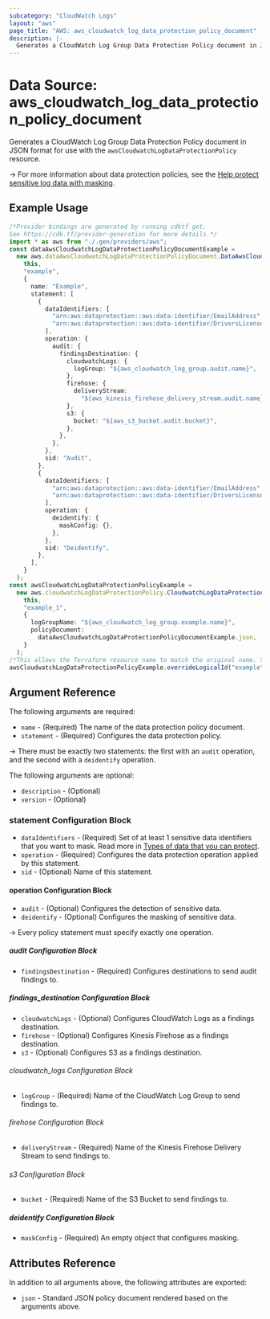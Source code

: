 ```yaml
---
subcategory: "CloudWatch Logs"
layout: "aws"
page_title: "AWS: aws_cloudwatch_log_data_protection_policy_document"
description: |-
  Generates a CloudWatch Log Group Data Protection Policy document in JSON format
---
```


# Data Source: aws\_cloudwatch\_log\_data\_protection\_policy\_document

Generates a CloudWatch Log Group Data Protection Policy document in JSON format for use with the `awsCloudwatchLogDataProtectionPolicy` resource.

\-> For more information about data protection policies, see the [Help protect sensitive log data with masking](https://docs.aws.amazon.com/AmazonCloudWatch/latest/logs/mask-sensitive-log-data.html).

## Example Usage

```typescript
/*Provider bindings are generated by running cdktf get.
See https://cdk.tf/provider-generation for more details.*/
import * as aws from "./.gen/providers/aws";
const dataAwsCloudwatchLogDataProtectionPolicyDocumentExample =
  new aws.dataAwsCloudwatchLogDataProtectionPolicyDocument.DataAwsCloudwatchLogDataProtectionPolicyDocument(
    this,
    "example",
    {
      name: "Example",
      statement: [
        {
          dataIdentifiers: [
            "arn:aws:dataprotection::aws:data-identifier/EmailAddress",
            "arn:aws:dataprotection::aws:data-identifier/DriversLicense-US",
          ],
          operation: {
            audit: {
              findingsDestination: {
                cloudwatchLogs: {
                  logGroup: "${aws_cloudwatch_log_group.audit.name}",
                },
                firehose: {
                  deliveryStream:
                    "${aws_kinesis_firehose_delivery_stream.audit.name}",
                },
                s3: {
                  bucket: "${aws_s3_bucket.audit.bucket}",
                },
              },
            },
          },
          sid: "Audit",
        },
        {
          dataIdentifiers: [
            "arn:aws:dataprotection::aws:data-identifier/EmailAddress",
            "arn:aws:dataprotection::aws:data-identifier/DriversLicense-US",
          ],
          operation: {
            deidentify: {
              maskConfig: {},
            },
          },
          sid: "Deidentify",
        },
      ],
    }
  );
const awsCloudwatchLogDataProtectionPolicyExample =
  new aws.cloudwatchLogDataProtectionPolicy.CloudwatchLogDataProtectionPolicy(
    this,
    "example_1",
    {
      logGroupName: "${aws_cloudwatch_log_group.example.name}",
      policyDocument:
        dataAwsCloudwatchLogDataProtectionPolicyDocumentExample.json,
    }
  );
/*This allows the Terraform resource name to match the original name. You can remove the call if you don't need them to match.*/
awsCloudwatchLogDataProtectionPolicyExample.overrideLogicalId("example");

```

## Argument Reference

The following arguments are required:

* `name` - (Required) The name of the data protection policy document.
* `statement` - (Required) Configures the data protection policy.

\-> There must be exactly two statements: the first with an `audit` operation, and the second with a `deidentify` operation.

The following arguments are optional:

* `description` - (Optional)
* `version` - (Optional)

### statement Configuration Block

* `dataIdentifiers` - (Required) Set of at least 1 sensitive data identifiers that you want to mask. Read more in [Types of data that you can protect](https://docs.aws.amazon.com/AmazonCloudWatch/latest/logs/protect-sensitive-log-data-types.html).
* `operation` - (Required) Configures the data protection operation applied by this statement.
* `sid` - (Optional) Name of this statement.

#### operation Configuration Block

* `audit` - (Optional) Configures the detection of sensitive data.
* `deidentify` - (Optional) Configures the masking of sensitive data.

\-> Every policy statement must specify exactly one operation.

##### audit Configuration Block

* `findingsDestination` - (Required) Configures destinations to send audit findings to.

##### findings\_destination Configuration Block

* `cloudwatchLogs` - (Optional) Configures CloudWatch Logs as a findings destination.
* `firehose` - (Optional) Configures Kinesis Firehose as a findings destination.
* `s3` - (Optional) Configures S3 as a findings destination.

###### cloudwatch\_logs Configuration Block

* `logGroup` - (Required) Name of the CloudWatch Log Group to send findings to.

###### firehose Configuration Block

* `deliveryStream` - (Required) Name of the Kinesis Firehose Delivery Stream to send findings to.

###### s3 Configuration Block

* `bucket` - (Required) Name of the S3 Bucket to send findings to.

##### deidentify Configuration Block

* `maskConfig` - (Required) An empty object that configures masking.

## Attributes Reference

In addition to all arguments above, the following attributes are exported:

* `json` - Standard JSON policy document rendered based on the arguments above.
